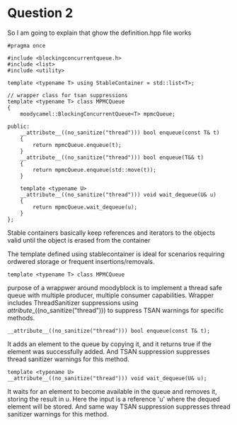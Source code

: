 # Question 2
So I am going to explain that ghow the definition.hpp file works

```
#pragma once

#include <blockingconcurrentqueue.h>
#include <list>
#include <utility>

template <typename T> using StableContainer = std::list<T>;

// wrapper class for tsan suppressions
template <typename T> class MPMCQueue
{
    moodycamel::BlockingConcurrentQueue<T> mpmcQueue;

public:
    __attribute__((no_sanitize("thread"))) bool enqueue(const T& t)
    {
        return mpmcQueue.enqueue(t);
    }
    __attribute__((no_sanitize("thread"))) bool enqueue(T&& t)
    {
        return mpmcQueue.enqueue(std::move(t));
    }

    template <typename U>
    __attribute__((no_sanitize("thread"))) void wait_dequeue(U& u)
    {
        return mpmcQueue.wait_dequeue(u);
    }
};

```
Stable containers basically keep references and iterators to the objects
valid until the object is erased from the container 

The template defined using stablecontainer is ideal for scenarios requiring 
ordwered storage or frequent insertions/removals.

```
template <typename T> class MPMCQueue
```
purpose of a wrappwer around moodyblock is to implement a thread safe queue 
with multiple producer, multiple consumer capabilities. Wrapper includes
ThreadSanitizer suppressions using _attribute__((no_sanitize("thread")))
to suppress TSAN warnings for specific methods.

```
__attribute__((no_sanitize("thread"))) bool enqueue(const T& t);
```
It adds an element to the queue by copying it, and it returns true if 
the element was successfully added. And TSAN suppression suppresses thread
sanitizer warnings for this method.
```
template <typename U>
__attribute__((no_sanitize("thread"))) void wait_dequeue(U& u);
```
It waits for an element to become available in the queue and removes it,
storing the result in u. Here the input is a reference 'u' where the dequed
element will be stored. And same way TSAN suppression suppresses thread
sanitizer warnings for this method.


